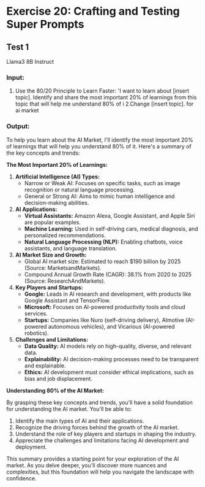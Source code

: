 # Exercise 20: Crafting and Testing Super Prompts
## Test 1 
Llama3 8B Instruct

### Input: 
1. Use the 80/20 Principle to Learn Faster: 'I want to learn about [insert topic]. Identify and share the most important 20% of learnings from this topic that will help me understand 80% of i
2.Change  [insert topic]. for ai market

### Output:
To help you learn about the AI Market, I'll identify the most important 20% of learnings that will help you understand 80% of it. Here's a summary of the key concepts and trends:

**The Most Important 20% of Learnings:**

1. **Artificial Intelligence (AI) Types:**
	* Narrow or Weak AI: Focuses on specific tasks, such as image recognition or natural language processing.
	* General or Strong AI: Aims to mimic human intelligence and decision-making abilities.
2. **AI Applications:**
	* **Virtual Assistants:** Amazon Alexa, Google Assistant, and Apple Siri are popular examples.
	* **Machine Learning:** Used in self-driving cars, medical diagnosis, and personalized recommendations.
	* **Natural Language Processing (NLP):** Enabling chatbots, voice assistants, and language translation.
3. **AI Market Size and Growth:**
	* Global AI market size: Estimated to reach $190 billion by 2025 (Source: MarketsandMarkets).
	* Compound Annual Growth Rate (CAGR): 38.1% from 2020 to 2025 (Source: ResearchAndMarkets).
4. **Key Players and Startups:**
	* **Google:** Leads in AI research and development, with products like Google Assistant and TensorFlow.
	* **Microsoft:** Focuses on AI-powered productivity tools and cloud services.
	* **Startups:** Companies like Nuro (self-driving delivery), AImotive (AI-powered autonomous vehicles), and Vicarious (AI-powered robotics).
5. **Challenges and Limitations:**
	* **Data Quality:** AI models rely on high-quality, diverse, and relevant data.
	* **Explainability:** AI decision-making processes need to be transparent and explainable.
	* **Ethics:** AI development must consider ethical implications, such as bias and job displacement.

**Understanding 80% of the AI Market:**

By grasping these key concepts and trends, you'll have a solid foundation for understanding the AI market. You'll be able to:

1. Identify the main types of AI and their applications.
2. Recognize the driving forces behind the growth of the AI market.
3. Understand the role of key players and startups in shaping the industry.
4. Appreciate the challenges and limitations facing AI development and deployment.

This summary provides a starting point for your exploration of the AI market. As you delve deeper, you'll discover more nuances and complexities, but this foundation will help you navigate the landscape with confidence.